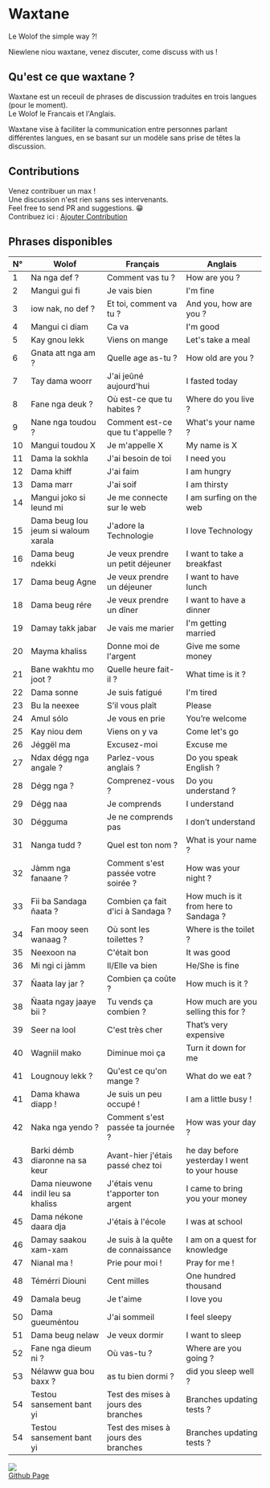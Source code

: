 # Waxtane

Le Wolof the simple way ?!

Niewlene niou waxtane, venez discuter, come discuss with us !

## Qu'est ce que waxtane ?

Waxtane est un receuil de phrases de discussion traduites en trois langues (pour le moment).  
Le Wolof le Francais et l'Anglais.

Waxtane vise à faciliter la communication entre personnes parlant différentes langues, en se basant sur un modèle sans prise de têtes la discussion.  

## Contributions

Venez contribuer un max !  
Une discussion n'est rien sans ses intervenants.  
Feel free to send PR and suggestions. 😁  
Contribuez ici : [Ajouter Contribution](/data/waxtane.csv)

## Phrases disponibles  

| N° | Wolof                               | Français                             | Anglais                                      |
| -- | ----------------------------------- | ------------------------------------ | -------------------------------------------- |
| 1  | Na nga def ?                        | Comment vas tu ?                     | How are you ?                                |
| 2  | Mangui gui fi                       | Je vais bien                         | I&#039;m fine                                     |
| 3  | iow nak, no def ?                   | Et toi, comment va tu ?              | And you, how are you ?                       |
| 4  | Mangui ci diam                      | Ca va                                | I&#039;m good                                     |
| 5  | Kay gnou lekk                       | Viens on mange                       | Let&#039;s take a meal                            |
| 6  | Gnata att nga am ?                  | Quelle age as-tu ?                   | How old are you ?                            |
| 7  | Tay dama woorr                      | J&#039;ai jeûné aujourd&#039;hui               | I fasted today                               |
| 8  | Fane nga deuk ?                     | Où est-ce que tu habites ?           | Where do you live ?                          |
| 9  | Nane nga toudou ?                   | Comment est-ce que tu t&#039;appelle ?    |  What&#039;s your name ?                          |
| 10 | Mangui toudou X                     | Je m&#039;appelle X                       | My name is X                                 |
| 11 | Dama la sokhla                      | J&#039;ai besoin de toi                   | I need you                                   |
| 12 | Dama khiff                          | J&#039;ai faim                            | I am hungry                                  |
| 13 | Dama marr                           | J&#039;ai soif                            | I am thirsty                                 |
| 14 | Mangui joko si leund mi             | Je me connecte sur le web            | I am surfing on the web                      |
| 15 | Dama beug lou jeum si waloum xarala | J&#039;adore la Technologie               | I love Technology                            |
| 16 | Dama beug ndekki                    | Je veux prendre un petit déjeuner    | I want to take a breakfast                   |
| 17 | Dama beug Agne                      | Je veux prendre un déjeuner          | I want to have lunch                         |
| 18 | Dama beug rére                      | Je veux prendre un dîner             | I want to have a dinner                      |
| 19 | Damay takk jabar                    | Je vais me marier                    | I&#039;m getting married                          |
| 20 | Mayma khaliss                       | Donne moi de l&#039;argent                | Give me some money                           |
| 21 | Bane wakhtu mo joot ?               | Quelle heure fait-il ?               | What time is it ?                            |
| 22 | Dama sonne                          | Je suis fatigué                      | I&#039;m tired                                    |
| 23 | Bu la neexee                        | S’il vous plaît                      | Please                                       |
| 24 | Amul sólo                           | Je vous en prie                      | You’re welcome                               |
| 25 | Kay niou dem                        | Viens on y va                        | Come let&#039;s go                                |
| 26 | Jéggël ma                           | Excusez-moi                          | Excuse me                                    |
| 27 | Ndax dégg nga angale ?              | Parlez-vous anglais ?                | Do you speak English ?                       |
| 28 | Dégg nga ?                          | Comprenez-vous ?                     | Do you understand ?                          |
| 29 | Dégg naa                            | Je comprends                         | I understand                                 |
| 30 | Dégguma                             | Je ne comprends pas                  | I don’t understand                           |
| 31 | Nanga tudd ?                        | Quel est ton nom ?                   | What is your name ?                          |
| 32 | Jàmm nga fanaane ?                  | Comment s&#039;est passée votre soirée ?  | How was your night ?                         |
| 33 | Fii ba Sandaga ñaata ?              | Combien ça fait d&#039;ici à Sandaga ?    | How much is it from here to Sandaga ?        |
| 34 | Fan mooy seen wanaag ?              | Où sont les toilettes ?              | Where is the toilet ?                        |
| 35 | Neexoon na                          | C&#039;était bon                          | It was good                                  |
| 36 | Mi ngi ci jàmm                      | Il/Elle va bien                      | He/She is fine                               |
| 37 | Ñaata lay jar ?                     | Combien ça coûte ?                   | How much is it ?                             |
| 38 | Ñaata ngay jaaye bii ?              | Tu vends ça combien ?                | How much are you selling this for ?          |
| 39 | Seer na lool                        | C&#039;est très cher                      | That’s very expensive                        |
| 40 | Wagniil mako                        | Diminue moi ça                       | Turn it down for me                          |
| 41 | Lougnouy lekk ?                     |  Qu&#039;est ce qu&#039;on mange ?             |  What do we eat ?                            |
| 41 | Dama khawa diapp !                  | Je suis un peu occupé !              | I am a little busy !                         |
| 42 | Naka nga yendo ?                    | Comment s&#039;est passée ta journée ?    | How was your day ?                           |
| 43 | Barki démb diaronne na sa keur      | Avant-hier j&#039;étais passé chez toi    | he day before yesterday I went to your house |
| 44 | Dama nieuwone indil leu sa khaliss  | J&#039;étais venu t&#039;apporter ton argent   | I came to bring you your money               |
| 45 | Dama nékone daara dja               | J&#039;étais à l&#039;école                    | I was at school                              |
| 46 | Damay saakou xam-xam                | Je suis à la quête de connaissance   | I am on a quest for knowledge                |
| 47 | Nianal ma !                         | Prie pour moi !                      | Pray for me !                                |
| 48 | Témérri Diouni                      | Cent milles                          | One hundred thousand                         |
| 49 | Damala beug                         | Je t&#039;aime                            |  I love you                                  |
| 50 | Dama gueuméntou                     | J&#039;ai sommeil                         | I feel sleepy                                |
| 51 | Dama beug nelaw                     | Je veux dormir                       | I want to sleep                              |
| 52 | Fane nga dieum ni ?                 | Où vas-tu ?                          | Where are you going ?                        |
| 53 | Nélaww gua bou baxx ?               |  as tu bien dormi ?                  | did you sleep well ?                         |
| 54 | Testou sansement bant yi            |  Test des mises à jours des branches |  Branches updating tests ?                   |
| 54 | Testou sansement bant yi            |  Test des mises à jours des branches |  Branches updating tests ?                   |

  
  
<a href="https://github.com/GalsenDev221/made.in.senegal"><img src="https://raw.githubusercontent.com/GalsenDev221/made.in.senegal/33552c3002801437cb9973915a0666371ab1b50b/assets/badge.svg"></a>  
[Github Page](https://github.com/MedouneSGB/Waxtane)  
